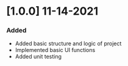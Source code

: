 # [1.0.0] 11-14-2021
### Added
* Added basic structure and logic of project
* Implemented basic UI functions
* Added unit testing
